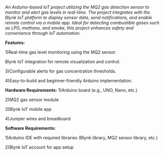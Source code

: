 _An Arduino-based IoT project utilizing the MQ2 gas detection sensor to monitor and alert gas levels in real-time. The project integrates with the Blynk IoT platform to display sensor data, send notifications, and enable remote control via a mobile app. Ideal for detecting combustible gases such as LPG, methane, and smoke, this project enhances safety and convenience through IoT automation._

**Features:**

1)Real-time gas level monitoring using the MQ2 sensor.

Blynk IoT integration for remote visualization and control.

3)Configurable alerts for gas concentration thresholds.

4)Easy-to-build and beginner-friendly Arduino implementation.



**Hardware Requirements:**
1)Arduino board (e.g., UNO, Nano, etc.)

2)MQ2 gas sensor module

3)Blynk IoT mobile app

4)Jumper wires and breadboard



**Software Requirements:**

1)Arduino IDE with required libraries (Blynk library, MQ2 sensor library, etc.)

2)Blynk IoT account for app setup
